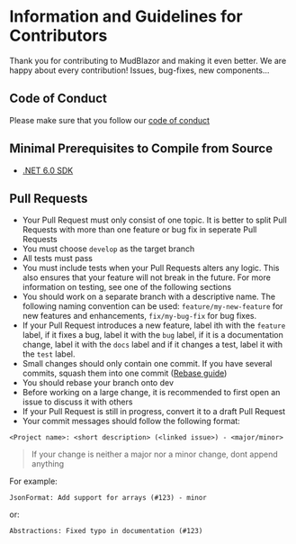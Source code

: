 # Information and Guidelines for Contributors
Thank you for contributing to MudBlazor and making it even better. We are happy about every contribution! Issues, bug-fixes, new components...

## Code of Conduct
Please make sure that you follow our [code of conduct](CODE_OF_CONDUCT.md)

## Minimal Prerequisites to Compile from Source

- [.NET 6.0 SDK](https://dotnet.microsoft.com/download/dotnet/6.0)

## Pull Requests
- Your Pull Request must only consist of one topic. It is better to split Pull Requests with more than one feature or bug fix in seperate Pull Requests
- You must choose `develop` as the target branch
- All tests must pass
- You must include tests when your Pull Requests alters any logic. This also ensures that your feature will not break in the future. For more information on testing, see one of the following sections
- You should work on a separate branch with a descriptive name. The following naming convention can be used: `feature/my-new-feature` for new features and enhancements, `fix/my-bug-fix` for bug fixes.
- If your Pull Request introduces a new feature, label ith with the `feature` label, if it fixes a bug, label it with the `bug` label, if it is a documentation change, label it with the `docs` label and if it changes a test, label it with the `test` label.
- Small changes should only contain one commit. If you have several commits, squash them into one commit ([Rebase guide](https://docs.github.com/en/github/getting-started-with-github/about-git-rebase))
- You should rebase your branch onto dev
- Before working on a large change, it is recommended to first open an issue to discuss it with others
- If your Pull Request is still in progress, convert it to a draft Pull Request
- Your commit messages should follow the following format:
```
<Project name>: <short description> (<linked issue>) - <major/minor>
```
> If your change is neither a major nor a minor change, dont append anything

For example:
```
JsonFormat: Add support for arrays (#123) - minor
```
or:
```
Abstractions: Fixed typo in documentation (#123)
```
